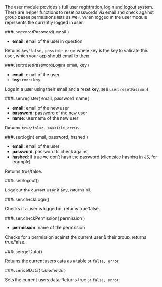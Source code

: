 The user module provides a full user registration, login and logout system. There are helper functions to reset passwords via email and check against group based permissions lists as well. When logged in the user module represents the currently logged in user.

###user:resetPassword( email )

+ **email**: email of the user in question

Returns `key/false, possible_error` where key is the key to validate this user, which your app should email to them.


###user:resetPasswordLogin( email, key )

+ **email**: email of the user
+ **key**: reset key

Logs in a user using their email and a reset key, see `user:resetPassword`


###user:register( email, password, name )

+ **email**: email of the new user
+ **password**: password of the new user
+ **name**: username of the new user

Returns `true/false, possible_error`.


###user:login( email, password, hashed )

+ **email**: email of the user
+ **password**: password to check against
+ **hashed**: if true we don't hash the password (clientside hashing in JS, for example)

Returns true/false.


###user:logout()

Logs out the current user if any, returns nil.


###user:checkLogin()

Checks if a user is logged in, returns true/false.


###user:checkPermission( permission )

+ **permission**: name of the permission

Checks for a permission against the current user & their group, returns true/false.


###user:getData()

Returns the current users data as a table or `false, error`.


###user:setData( table:fields )

Sets the current users data. Returns true or `false, error`.